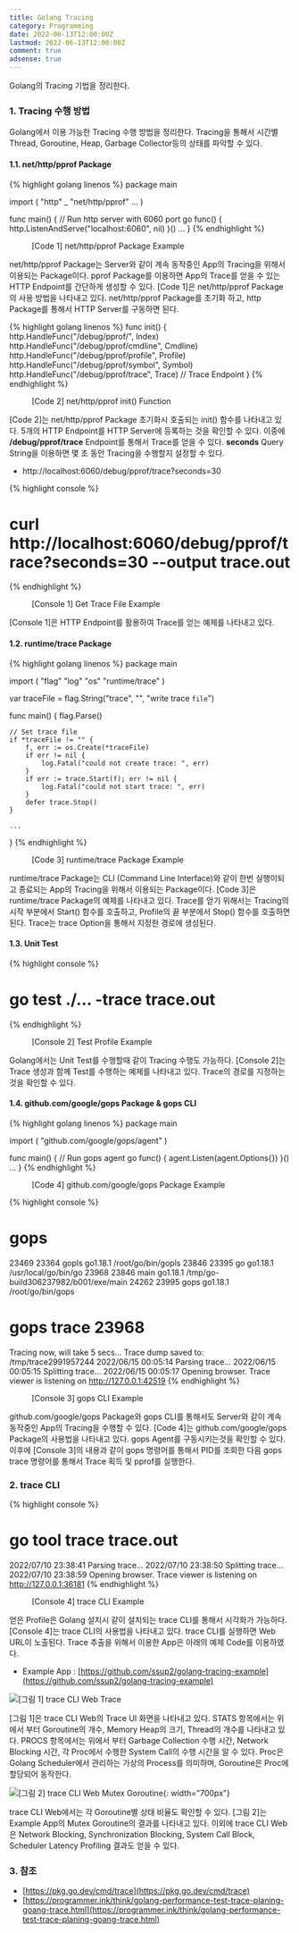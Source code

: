 ```yaml
---
title: Golang Tracing
category: Programming
date: 2022-06-13T12:00:00Z
lastmod: 2022-06-13T12:00:00Z
comment: true
adsense: true
---
```


Golang의 Tracing 기법을 정리한다.

### 1. Tracing 수행 방법

Golang에서 이용 가능한 Tracing 수행 방법을 정리한다. Tracing을 통해서 시간별 Thread, Goroutine, Heap, Garbage Collector등의 상태를 파악할 수 있다.

#### 1.1. net/http/pprof Package

{% highlight golang linenos %}
package main

import (
    "http"
	_ "net/http/pprof"
    ...
)

func main() {
    // Run http server with 6060 port
	go func() {
		http.ListenAndServe("localhost:6060", nil)
	}()
    ...
}
{% endhighlight %}
<figure>
<figcaption class="caption">[Code 1] net/http/pprof Package Example</figcaption>
</figure>

net/http/pprof Package는 Server와 같이 계속 동작중인 App의 Tracing을 위해서 이용되는 Package이다. pprof Package를 이용하면 App의 Trace를 얻을 수 있는 HTTP Endpoint를 간단하게 생성할 수 있다. [Code 1]은 net/http/pprof Package의 사용 방법을 나타내고 있다. net/http/pprof Package를 초기화 하고, http Package를 통해서 HTTP Server를 구동하면 된다.

{% highlight golang linenos %}
func init() {
	http.HandleFunc("/debug/pprof/", Index)
	http.HandleFunc("/debug/pprof/cmdline", Cmdline)
	http.HandleFunc("/debug/pprof/profile", Profile)
	http.HandleFunc("/debug/pprof/symbol", Symbol)
	http.HandleFunc("/debug/pprof/trace", Trace) // Trace Endpoint
}
{% endhighlight %}
<figure>
<figcaption class="caption">[Code 2] net/http/pprof init() Function</figcaption>
</figure>

[Code 2]는 net/http/pprof Package 초기화시 호출되는 init() 함수를 나타내고 있다. 5개의 HTTP Endpoint를 HTTP Server에 등록하는 것을 확인할 수 있다. 이중에 **/debug/pprof/trace** Endpoint를 통해서 Trace를 얻을 수 있다. **seconds** Query String을 이용하면 몇 초 동안 Tracing을 수행할지 설정할 수 있다.

* http://localhost:6060/debug/pprof/trace?seconds=30

{% highlight console %}
# curl http://localhost:6060/debug/pprof/trace\?seconds\=30 --output trace.out
{% endhighlight %}
<figure>
<figcaption class="caption">[Console 1] Get Trace File Example</figcaption>
</figure>

[Console 1]은 HTTP Endpoint를 활용하여 Trace를 얻는 예제를 나타내고 있다.

#### 1.2. runtime/trace Package

{% highlight golang linenos %}
package main

import (
	"flag"
	"log"
	"os"
	"runtime/trace"
)

var traceFile = flag.String("trace", "", "write trace `file`")

func main() {
	flag.Parse()

	// Set trace file
	if *traceFile != "" {
		f, err := os.Create(*traceFile)
		if err != nil {
			log.Fatal("could not create trace: ", err)
		}
		if err := trace.Start(f); err != nil {
			log.Fatal("could not start trace: ", err)
		}
		defer trace.Stop()
	}

    ...
}
{% endhighlight %}
<figure>
<figcaption class="caption">[Code 3] runtime/trace Package Example</figcaption>
</figure>

runtime/trace Package는 CLI (Command Line Interface)와 같이 한번 실행이되고 종료되는 App의 Tracing을 위해서 이용되는 Package이다. [Code 3]은 runtime/trace Package의 예제를 나타내고 있다. Trace를 얻기 위해서는 Tracing의 시작 부분에서 Start() 함수를 호출하고, Profile의 끝 부분에서 Stop() 함수를 호출하면 된다. Trace는 trace Option을 통해서 지정한 경로에 생성된다.

#### 1.3. Unit Test

{% highlight console %}
# go test ./... -trace trace.out 
{% endhighlight %}
<figure>
<figcaption class="caption">[Console 2] Test Profile Example</figcaption>
</figure>

Golang에서는 Unit Test를 수행할때 같이 Tracing 수행도 가능하다. [Console 2]는 Trace 생성과 함께 Test를 수행하는 예제를 나타내고 있다. Trace의 경로를 지정하는 것을 확인할 수 있다.

#### 1.4. github.com/google/gops Package & gops CLI

{% highlight golang linenos %}
package main

import (
	"github.com/google/gops/agent"
)

func main() {
    // Run gops agent
	go func() {
		agent.Listen(agent.Options{})
	}()
	...
}
{% endhighlight %}
<figure>
<figcaption class="caption">[Code 4] github.com/google/gops Package Example</figcaption>
</figure>

{% highlight console %}
# gops
23469 23364 gopls  go1.18.1 /root/go/bin/gopls
23846 23395 go     go1.18.1 /usr/local/go/bin/go
23968 23846 main   go1.18.1 /tmp/go-build306237982/b001/exe/main
24262 23995 gops   go1.18.1 /root/go/bin/gops

# gops trace 23968
Tracing now, will take 5 secs...
Trace dump saved to: /tmp/trace2991957244
2022/06/15 00:05:14 Parsing trace...
2022/06/15 00:05:15 Splitting trace...
2022/06/15 00:05:17 Opening browser. Trace viewer is listening on http://127.0.0.1:42519
{% endhighlight %}
<figure>
<figcaption class="caption">[Console 3] gops CLI Example</figcaption>
</figure>

github.com/google/gops Package와 gops CLI를 통해서도 Server와 같이 계속 동작중인 App의 Tracing을 수행할 수 있다. [Code 4]는 github.com/google/gops Package의 사용법을 나타내고 있다. gops Agent를 구동시키는것을 확인할 수 있다. 이후에 [Console 3]의 내용과 같이 gops 명령어를 통해서 PID를 조회한 다음 gops trace 명령어를 통해서 Trace 획득 및 pprof를 실행한다.

### 2. trace CLI

{% highlight console %}
# go tool trace trace.out
2022/07/10 23:38:41 Parsing trace...
2022/07/10 23:38:50 Splitting trace...
2022/07/10 23:38:59 Opening browser. Trace viewer is listening on http://127.0.0.1:36181
{% endhighlight %}
<figure>
<figcaption class="caption">[Console 4] trace CLI Example</figcaption>
</figure>

얻은 Profile은 Golang 설치시 같이 설치되는 trace CLI를 통해서 시각화가 가능하다. [Console 4]는 trace CLI의 사용법을 나타내고 있다. trace CLI를 실행하면 Web URL이 노출된다. Trace 추출을 위해서 이용한 App은 아래의 예제 Code를 이용하였다.

* Example App : [https://github.com/ssup2/golang-tracing-example](https://github.com/ssup2/golang-tracing-example)

![[그림 1] trace CLI Web Trace]({{site.baseurl}}/images/programming/Golang_Tracing/trace_CLI_Web_Trace.PNG)

[그림 1]은 trace CLI Web의 Trace UI 화면을 나타내고 있다. STATS 항목에서는 위에서 부터 Goroutine의 개수, Memory Heap의 크기, Thread의 개수를 나타내고 있다. PROCS 항목에서는 위에서 부터 Garbage Collection 수행 시간, Network Blocking 시간, 각 Proc에서 수행한 System Call의 수행 시간을 알 수 있다. Proc은 Golang Scheduler에서 관리하는 가상의 Process를 의미하며, Goroutine은 Proc에 할당되어 동작한다.

![[그림 2] trace CLI Web Mutex Goroutine]({{site.baseurl}}/images/programming/Golang_Tracing/trace_CLI_Web_Goroutine_Mutex01.PNG){: width="700px"}

trace CLI Web에서는 각 Goroutine별 상태 비율도 확인할 수 있다. [그림 2]는 Example App의 Mutex Goroutine의 결과를 나타내고 있다. 이외에 trace CLI Web은 Network Blocking, Synchronization Blocking, System Call Block, Scheduler Latency Profiling 결과도 얻을 수 있다.

### 3. 참조

* [https://pkg.go.dev/cmd/trace](https://pkg.go.dev/cmd/trace)
* [https://programmer.ink/think/golang-performance-test-trace-planing-goang-trace.html](https://programmer.ink/think/golang-performance-test-trace-planing-goang-trace.html)